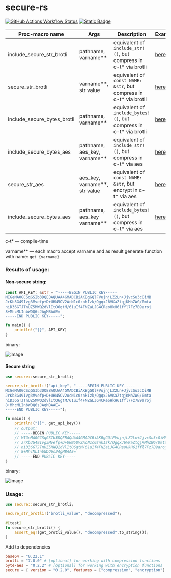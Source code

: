 # secure-rs
[![GitHub Actions Workflow Status](https://img.shields.io/github/actions/workflow/status/leofaraf/secure-rs/ci.yml?logo=github&label=CI%20tests)](https://github.com/leofaraf/secure-rs/actions)
[![Static Badge](https://img.shields.io/crates/v/secure)](https://crates.io/crates/secure)

| Proc-macro name | Args | Description | Example | Feature |
| ------------- | ------------- | ------------- | ------------- | ------------- |
| include_secure_str_brotli  | pathname, varname** | equivalent of `include_str!()`, but compress in c-t* via brotli | [here](examples/compression/src/main.rs) | `compression` |
| secure_str_brotli  | varname**, str value  | equivalent of `const NAME: &str`, but compress in c-t* via brotli | [here](examples/compression/src/main.rs) | `compression` |
| include_secure_bytes_brotli  | pathname, varname** | equivalent of `include_bytes!()`, but compress in c-t* via brotli | [here](examples/compression/src/main.rs) | `compression` |
| include_secure_bytes_aes  | pathname, aes_key, varname** | equivalent of `include_str!()`, but compress in c-t* via aes | [here](examples/encryption/src/main.rs) | `encryption` |
| secure_str_aes | aes_key, varname**, str value  | equivalent of `const NAME: &str`, but encrypt in c-t* via aes | [here](examples/encryption/src/main.rs) | `encryption` |
| include_secure_bytes_aes  | pathname, aes_key varname** | equivalent of `include_bytes!()`, but compress in c-t* via aes | [here](examples/encryption/src/main.rs) | `encryption` |

c-t* — compile-time

varname** — each macro accept varname and as result generate function with name: `get_{varname}`

### Results of usage:
#### Non-secure string:
```rust
const API_KEY: &str = "-----BEGIN PUBLIC KEY-----
MIGeMA0GCSqGSIb3DQEBAQUAA4GMADCBiAKBgGQlFVujnjLZ2Ln+JjvcSu3cOiMB
JrKb3G49Ivg3Mvefp+D+UHN5OV2AcN1c0znkIzk/QgqxJ6VKaZtqjKMhZWG/0mta
niD36GTJTnUZ5MWQ2dVlItO6gtM/61uIf4FNZaLJG4CReoHkH61ffl7Fz7B9aroj
8+MhcMLInbWDQ6sJAgMBAAE=
-----END PUBLIC KEY-----";

fn main() {
    println!("{}", API_KEY)
}
```

binary:

![image](https://github.com/user-attachments/assets/6252202a-9e34-45c4-904e-fa6874a0df7a)

#### Secure string
```rust
use secure::secure_str_brotli;

secure_str_brotli!("api_key", "-----BEGIN PUBLIC KEY-----
MIGeMA0GCSqGSIb3DQEBAQUAA4GMADCBiAKBgGQlFVujnjLZ2Ln+JjvcSu3cOiMB
JrKb3G49Ivg3Mvefp+D+UHN5OV2AcN1c0znkIzk/QgqxJ6VKaZtqjKMhZWG/0mta
niD36GTJTnUZ5MWQ2dVlItO6gtM/61uIf4FNZaLJG4CReoHkH61ffl7Fz7B9aroj
8+MhcMLInbWDQ6sJAgMBAAE=
-----END PUBLIC KEY-----");

fn main() {
    println!("{}", get_api_key())
    // output:
    // -----BEGIN PUBLIC KEY-----
    // MIGeMA0GCSqGSIb3DQEBAQUAA4GMADCBiAKBgGQlFVujnjLZ2Ln+JjvcSu3cOiMB
    // JrKb3G49Ivg3Mvefp+D+UHN5OV2AcN1c0znkIzk/QgqxJ6VKaZtqjKMhZWG/0mta
    // niD36GTJTnUZ5MWQ2dVlItO6gtM/61uIf4FNZaLJG4CReoHkH61ffl7Fz7B9aroj
    // 8+MhcMLInbWDQ6sJAgMBAAE=
    // -----END PUBLIC KEY-----
}
```

binary:

![image](https://github.com/user-attachments/assets/0f7ebc82-660f-44ec-8366-8068faab71d6)

### Usage:
```rust
use secure::secure_str_brotli;

secure_str_brotli!("brotli_value", "decompressed");

#[test]
fn secure_str_brotli() {
    assert_eq!(get_brotli_value(), "decompressed".to_string());
}
```

Add to dependencies
```toml
base64 = "0.22.1"
brotli = "7.0.0" # [optional] for working with compression functions
byte-aes = "0.2.2" # [optional] for working with encryption functions
secure = { version = "0.2.0", features = ["compression", "encryption"] }
```

